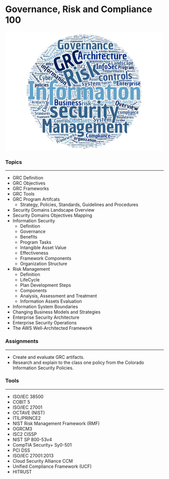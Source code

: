 # Governance, Risk and Compliance 100

![alt text](../images/grc100wc.jpg "Aggregated From Lesson Files")


### Topics
------

* GRC Definition
* GRC Objectives
* GRC Frameworks
* GRC Tools
* GRC Program Artifcats
    * Strategy, Policies, Standards, Guidelines and Procedures
* Security Domains Landscape Overview
* Security Domains Objectives Mapping
* Information Security
    * Definition
    * Governance
    * Benefits
    * Program Tasks
    * Intangible Asset Value
    * Effectiveness
    * Framework Components
    * Organization Structure
* Risk Management
    * Definition
    * LifeCycle
    * Plan Development Steps
    * Components
    * Analysis, Assessment and Treatment
    * Information Assets Evaluation
* Information System Boundaries
* Changing Business Models and Strategies
* Enterprise Security Architecture
* Enterprise Security Operations
* The AWS Well-Architected Framework


### Assignments
------

* Create and evaluate GRC artifacts.
* Research and explain to the class one policy from the Colorado Information Security Policies.


### Tools
------

* ISO/IEC 38500
* COBIT 5
* ISO/IEC 27001
* OCTAVE (NIST)
* ITIL/PRINCE2
* NIST Risk Management Framework (RMF)
* OGRCM3
* ISC2 CISSP
* NIST SP 800-53v4
* CompTIA Security+ Sy0-501
* PCI DSS
* ISO/IEC 27001:2013
* Cloud Security Alliance CCM
* Unified Compliance Framework (UCF)
* HITRUST